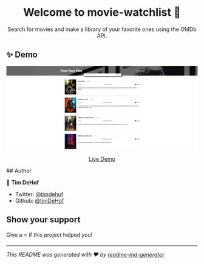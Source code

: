 <h1 align="center">Welcome to movie-watchlist 👋</h1>
<p align="center">
Search for movies and make a library of your favorite ones using the OMDb API.
</p>

## ✨ Demo

<p align="center">
    <img width='700' align="center" src='assets/MovieWatchlisthomepage.png' alt="homepage"/>
</p>
<p align="center">
    <a align="center" href="https://movies-watchlist-solo.netlify.app/">Live Demo</a>
</p>
## Author

👤 **Tim DeHof**

- Twitter: [@timdehof](https://twitter.com/timdehof)
- Github: [@timDeHof](https://github.com/timDeHof)

## Show your support

<p></p>
Give a ⭐️ if this project helped you!

---

_This README was generated with ❤️ by [readme-md-generator](https://github.com/kefranabg/readme-md-generator)_
